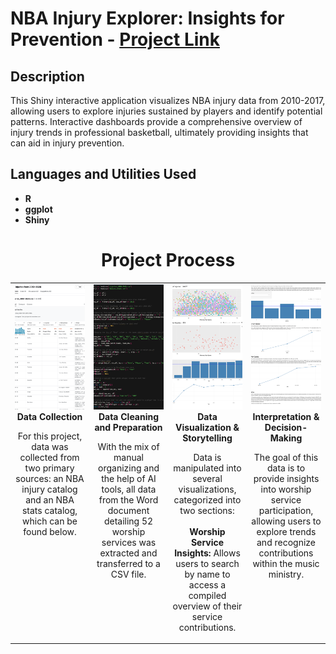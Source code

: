 <h1>NBA Injury Explorer: Insights for Prevention - <a href="https://moriojac.shinyapps.io/myapp/">Project Link</a> </h1>


<h2>Description</h2>
This Shiny interactive application visualizes NBA injury data from 2010-2017, allowing users to explore injuries sustained by players and identify potential patterns. Interactive dashboards provide a comprehensive overview of injury trends in professional basketball, ultimately providing insights that can aid in injury prevention.
<br />


<h2>Languages and Utilities Used</h2>

- <b>R</b> 
- <b>ggplot</b>
- <b>Shiny</b>


<div align="center">
  <h1>Project Process</h1>
</div>

<table width="100%" style="table-layout: fixed;">
  <tr>
    <td align="center" valign="top" width="25%">
      <div>
        <img src="InjuryProject_P1.png" style="width: 100%; height: 200px; object-fit: cover;" />
        <b>Data Collection</b>
        <p style="text-align: center; min-height: 150px;">
          For this project, data was collected from two primary sources: an NBA injury catalog and an NBA stats catalog, which can be found below.
        </p>
      </div>
    </td>
    <td align="center" valign="top" width="25%">
      <div>
        <img src="InjuryProject_P2.png" style="width: 100%; height: 200px; object-fit: cover;" />
        <b>Data Cleaning and Preparation</b>
        <p style="text-align: center; min-height: 150px;">
          With the mix of manual organizing and the help of AI tools, all data from the Word document detailing 52 worship services was extracted and transferred to a CSV file.
        </p>
      </div>
    </td>
    <td align="center" valign="top" width="25%">
      <div>
        <img src="InjuryProject_P3.png" style="width: 100%; height: 200px; object-fit: cover;" />
        <b>Data Visualization & Storytelling</b>
        <p style="text-align: center; min-height: 150px;">
          Data is manipulated into several visualizations, categorized into two sections:
          <br> <br/><b>Worship Service Insights:</b> Allows users to search by name to access a compiled overview of their service contributions.
        </p>
      </div>
    </td>
    <td align="center" valign="top" width="25%">
      <div>
        <img src="InjuryProject_P4.png" style="width: 100%; height: 200px; object-fit: cover;" />
        <b>Interpretation & Decision-Making</b>
        <p style="text-align: center; min-height: 150px;">
          The goal of this data is to provide insights into worship service participation, allowing users to explore trends and recognize contributions within the music ministry.
        </p>
      </div>
    </td>
  </tr>
</table>


